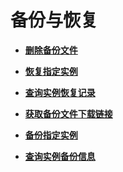 # 备份与恢复<a name="topic_300000004"></a>

 

-   **[删除备份文件](删除备份文件.md)**  

-   **[恢复指定实例](恢复指定实例.md)**  

-   **[查询实例恢复记录](查询实例恢复记录.md)**  

-   **[获取备份文件下载链接](获取备份文件下载链接.md)**  

-   **[备份指定实例](备份指定实例.md)**  

-   **[查询实例备份信息](查询实例备份信息.md)**  


